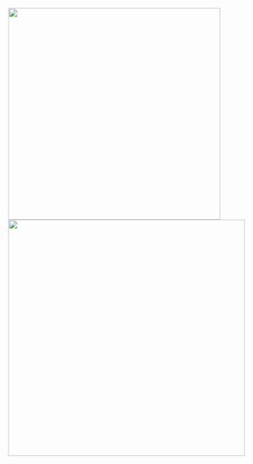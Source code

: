 <a href="https://fabianferno.com/"><img src="https://media.discordapp.net/attachments/726863508020658216/965274491603263628/giphy.gif" align="left" height="430" /></a>

<img src="https://media.giphy.com/media/RHOwWKH5OY7buuGHNi/giphy.gif" width="480" height="480" frameBorder="0" class="giphy-embed" allowFullScreen></img>
